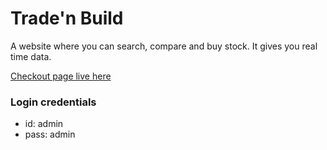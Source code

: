 # Trade'n Build

A website where you can search, compare and buy stock.
It gives you real time data.

[Checkout page live here](https://sushantdeveloper.github.io/Trande-n-Build/)

### Login credentials
* id: admin
* pass: admin
